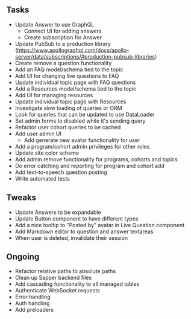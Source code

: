 ## Tasks

- Update Answer to use GraphQL
  - Connect UI for adding answers
  - Create subscription for Answer
- Update PubSub to a production library (https://www.apollographql.com/docs/apollo-server/data/subscriptions/#production-pubsub-libraries)
- Create remove a question functionality
- Add an FAQ model/schema tied to the topic
- Add UI for changing live questions to FAQ
- Update individual topic page with FAQ questions
- Add a Resources model/schema tied to the topic
- Add UI for managing resources
- Update individual topic page with Resources
- Investigate slow loading of queries or ORM
- Look for queries that can be updated to use DataLoader
- Set admin forms to disabled while it's sending query
- Refactor user cohort queries to be cached
- Add user admin UI
  - Add generate new avatar functionality for user
- Add a program/cohort admin privileges for other roles
- Update site color scheme
- Add admin remove functionality for programs, cohorts and topics
- Do error catching and reporting for program and cohort add
- Add text-to-speech question posting
- Write automated tests

## Tweaks

- Update Answers to be expandable
- Update Button component to have different types
- Add a nice tooltip to "Posted by" avatar in Live Question component
- Add Markdown editor to question and answer textareas
- When user is deleted, invalidate their session

## Ongoing

- Refactor relative paths to absolute paths
- Clean up Sapper backend files
- Add cascading functionality to all managed tables
- Authenticate WebSocket requests
- Error handling
- Auth handling
- Add preloaders 